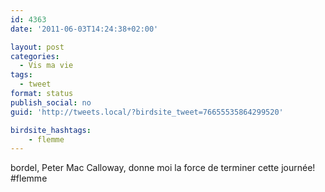 ```yaml
---
id: 4363
date: '2011-06-03T14:24:38+02:00'

layout: post
categories:
  - Vis ma vie
tags:
  - tweet
format: status
publish_social: no
guid: 'http://tweets.local/?birdsite_tweet=76655535864299520'

birdsite_hashtags:
    - flemme
---
```


bordel, Peter Mac Calloway, donne moi la force de terminer cette journée! #flemme